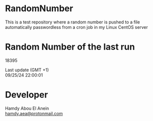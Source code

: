 # RandomNumber    
This is a test repository where a random number is pushed to a file automatically passwordless from a cron job in my Linux CentOS server    
# Random Number of the last run   
18395
      
Last update (GMT +1)    
09/25/24 22:00:01
# Developer    
Hamdy Abou El Anein   
hamdy.aea@protonmail.com
